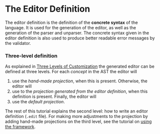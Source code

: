 <script>
    import Note from "$lib/notes/Note.svelte";
     let self;
</script>

# The Editor Definition

The editor definition is the definition of the **concrete syntax** of the language. It is used for the generation of the editor, as
well as the generation of the parser and unparser. The concrete syntax given in the editor definition is also used
to produce better readable error messages by the validator.

### Three-level definition

As explained in [Three Levels of Customization](/Overview/Three_Levels_of_Customization#levels) the generated editor can be defined at three levels.
For each _concept_ in the AST the editor will

1. use the _hand-made projection_, when this is present. Otherwise, the editor will
2. use to the _projection generated from the editor definition_, when this definition is present. Finally, the editor will
3. use the _default projection_.

The rest of this tutorial explains the second level: how to write an editor definition (`.edit` file).
For making more adjustments to the projection by adding hand-made projections on the third level, see the
tutorial on [using the framework](/Developing_a_Language/API_Level/Editor_API).
